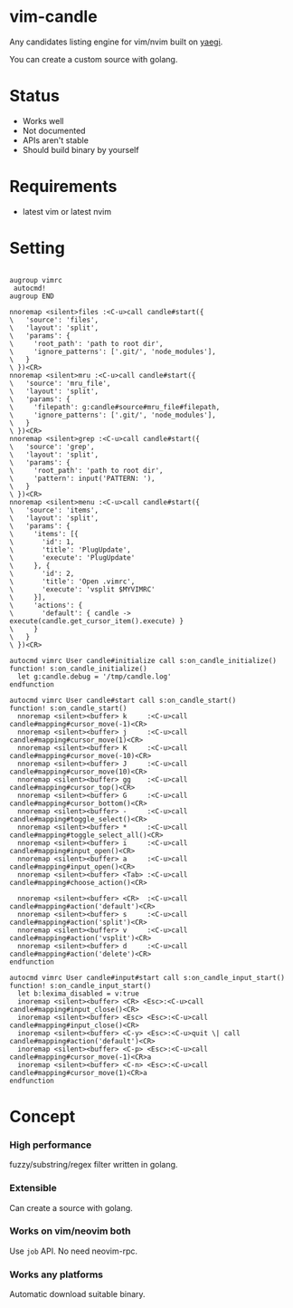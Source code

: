 # vim-candle

Any candidates listing engine for vim/nvim built on [yaegi](https://github.com/containous/yaegi).

You can create a custom source with golang.


# Status

- Works well
- Not documented
- APIs aren't stable
- Should build binary by yourself

# Requirements

- latest vim or latest nvim



# Setting

```viml

augroup vimrc
 autocmd!
augroup END

nnoremap <silent>files :<C-u>call candle#start({
\   'source': 'files',
\   'layout': 'split',
\   'params': {
\     'root_path': 'path to root dir',
\     'ignore_patterns': ['.git/', 'node_modules'],
\   }
\ })<CR>
nnoremap <silent>mru :<C-u>call candle#start({
\   'source': 'mru_file',
\   'layout': 'split',
\   'params': {
\     'filepath': g:candle#source#mru_file#filepath,
\     'ignore_patterns': ['.git/', 'node_modules'],
\   }
\ })<CR>
nnoremap <silent>grep :<C-u>call candle#start({
\   'source': 'grep',
\   'layout': 'split',
\   'params': {
\     'root_path': 'path to root dir',
\     'pattern': input('PATTERN: '),
\   }
\ })<CR>
nnoremap <silent>menu :<C-u>call candle#start({
\   'source': 'items',
\   'layout': 'split',
\   'params': {
\     'items': [{
\       'id': 1,
\       'title': 'PlugUpdate',
\       'execute': 'PlugUpdate'
\     }, {
\       'id': 2,
\       'title': 'Open .vimrc',
\       'execute': 'vsplit $MYVIMRC'
\     }],
\     'actions': {
\       'default': { candle -> execute(candle.get_cursor_item().execute) }
\     }
\   }
\ })<CR>

autocmd vimrc User candle#initialize call s:on_candle_initialize()
function! s:on_candle_initialize()
  let g:candle.debug = '/tmp/candle.log'
endfunction

autocmd vimrc User candle#start call s:on_candle_start()
function! s:on_candle_start()
  nnoremap <silent><buffer> k     :<C-u>call candle#mapping#cursor_move(-1)<CR>
  nnoremap <silent><buffer> j     :<C-u>call candle#mapping#cursor_move(1)<CR>
  nnoremap <silent><buffer> K     :<C-u>call candle#mapping#cursor_move(-10)<CR>
  nnoremap <silent><buffer> J     :<C-u>call candle#mapping#cursor_move(10)<CR>
  nnoremap <silent><buffer> gg    :<C-u>call candle#mapping#cursor_top()<CR>
  nnoremap <silent><buffer> G     :<C-u>call candle#mapping#cursor_bottom()<CR>
  nnoremap <silent><buffer> -     :<C-u>call candle#mapping#toggle_select()<CR>
  nnoremap <silent><buffer> *     :<C-u>call candle#mapping#toggle_select_all()<CR>
  nnoremap <silent><buffer> i     :<C-u>call candle#mapping#input_open()<CR>
  nnoremap <silent><buffer> a     :<C-u>call candle#mapping#input_open()<CR>
  nnoremap <silent><buffer> <Tab> :<C-u>call candle#mapping#choose_action()<CR>

  nnoremap <silent><buffer> <CR>  :<C-u>call candle#mapping#action('default')<CR>
  nnoremap <silent><buffer> s     :<C-u>call candle#mapping#action('split')<CR>
  nnoremap <silent><buffer> v     :<C-u>call candle#mapping#action('vsplit')<CR>
  nnoremap <silent><buffer> d     :<C-u>call candle#mapping#action('delete')<CR>
endfunction

autocmd vimrc User candle#input#start call s:on_candle_input_start()
function! s:on_candle_input_start()
  let b:lexima_disabled = v:true
  inoremap <silent><buffer> <CR> <Esc>:<C-u>call candle#mapping#input_close()<CR>
  inoremap <silent><buffer> <Esc> <Esc>:<C-u>call candle#mapping#input_close()<CR>
  inoremap <silent><buffer> <C-y> <Esc>:<C-u>quit \| call candle#mapping#action('default')<CR>
  inoremap <silent><buffer> <C-p> <Esc>:<C-u>call candle#mapping#cursor_move(-1)<CR>a
  inoremap <silent><buffer> <C-n> <Esc>:<C-u>call candle#mapping#cursor_move(1)<CR>a
endfunction
```

# Concept

### High performance
fuzzy/substring/regex filter written in golang.


### Extensible
Can create a source with golang.


### Works on vim/neovim both
Use `job` API.
No need neovim-rpc.


### Works any platforms
Automatic download suitable binary.


